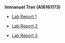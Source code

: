 __Immanuel Tran (A16161173)__

- [Lab Report 1](lab-report-1.html)

- [Lab Report 2](lab-report-2.html)

- [Lab Report 3](lab-report-3.html)